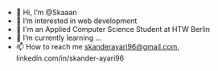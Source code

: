 - 👋 Hi, I’m @Skaaan
- 👀 I’m interested in web development
- 💞️ I'm an Applied Computer Science Student at HTW Berlin
- 🌱 I’m currently learning ...
- 📫 How to reach me skanderayari96@gmail.com, linkedin.com/in/skander-ayari96

<!---
Skaaan/Skaaan is a ✨ special ✨ repository because its `README.md` (this file) appears on your GitHub profile.
You can click the Preview link to take a look at your changes.
--->
